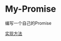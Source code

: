 # My-Promise

编写一个自己的Promise

[实现方法](http://blog.rwson.com/2017/08/04/2017-08-04-write-your-promise/)

